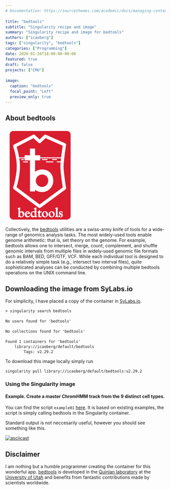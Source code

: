 ```yaml
---
# Documentation: https://sourcethemes.com/academic/docs/managing-content/

title: "bedtools"
subtitle: "Singularity recipe and image"
summary: "Singularity recipe and image for bedtools"
authors: ["icaoberg"]
tags: ["singularity", "bedtools"]
categories: ["Programming"]
date: 2020-01-26T18:00:00-00:00
featured: true
draft: false
projects: ["CMU"]

image:
  caption: "bedtools"
  focal_point: "Left"
  preview_only: true
---
```


## About bedtools

![Logo](logo.png)

Collectively, the [bedtools](https://bedtools.readthedocs.io/en/latest/) utilities are a swiss-army knife of tools for a wide-range of genomics analysis tasks. The most widely-used tools enable genome arithmetic: that is, set theory on the genome. For example, bedtools allows one to intersect, merge, count, complement, and shuffle genomic intervals from multiple files in widely-used genomic file formats such as BAM, BED, GFF/GTF, VCF. While each individual tool is designed to do a relatively simple task (e.g., intersect two interval files), quite sophisticated analyses can be conducted by combining multiple bedtools operations on the UNIX command line.

## Downloading the image from SyLabs.io
For simplicity, I have placed a copy of the container in [SyLabs.io](https://cloud.sylabs.io/library/_container/5e2fb360bb587a8c79c3e875).

```
> singularity search bedtools

No users found for 'bedtools'

No collections found for 'bedtools'

Found 1 containers for 'bedtools'
	library://icaoberg/default/bedtools
		Tags: v2.29.2
```

To download this image locally simply run

```
singularity pull library://icaoberg/default/bedtools:v2.29.2
```

### Using the Singularity image
#### Example. Create a master ChromHMM track from the 9 distinct cell types.
You can find the script `example01` [here](https://gist.github.com/icaoberg/2253e0ef34b3fd7dd3f4703d8037e83f). It is based on existing examples, the script is simply calling bedtools in the Singularity container.

Standard output is not neccesarily useful, however you should see something like this.

[![asciicast](https://asciinema.org/a/296318.svg)](https://asciinema.org/a/296318)

## Disclaimer

I am nothing but a humble programmer creating the container for this wonderful app. [bedtools](https://bedtools.readthedocs.io/en/latest/) is developed in the [Quinlan laboratory](http://quinlanlab.org/) at the [University of Utah](https://www.utah.edu/) and benefits from fantastic contributions made by scientists worldwide.
